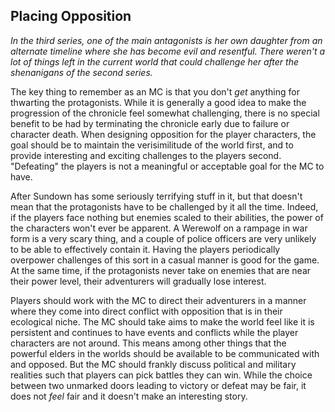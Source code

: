 ## Placing Opposition
_In the third series, one of the main antagonists is her own daughter from an alternate timeline where she has become evil and resentful. There weren't a lot of things left in the current world that could challenge her after the shenanigans of the second series._

The key thing to remember as an MC is that you don't _get_ anything for thwarting the protagonists. While it is generally a good idea to make the progression of the chronicle feel somewhat challenging, there is no special benefit to be had by terminating the chronicle early due to failure or character death. When designing opposition for the player characters, the goal should be to maintain the verisimilitude of the world first, and to provide interesting and exciting challenges to the players second. "Defeating" the players is not a meaningful or acceptable goal for the MC to have.

After Sundown has some seriously terrifying stuff in it, but that doesn't mean that the protagonists have to be challenged by it all the time. Indeed, if the players face nothing but enemies scaled to their abilities, the power of the characters won't ever be apparent. A Werewolf on a rampage in war form is a very scary thing, and a couple of police officers are very unlikely to be able to effectively contain it. Having the players periodically overpower challenges of this sort in a casual manner is good for the game. At the same time, if the protagonists never take on enemies that are near their power level, their adventurers will gradually lose interest.

Players should work with the MC to direct their adventurers in a manner where they come into direct conflict with opposition that is in their ecological niche. The MC should take aims to make the world feel like it is persistent and continues to have events and conflicts while the player characters are not around. This means among other things that the powerful elders in the worlds should be available to be communicated with and opposed. But the MC should frankly discuss political and military realities such that players can pick battles they can win. While the choice between two unmarked doors leading to victory or defeat may be fair, it does not _feel_ fair and it doesn't make an interesting story.
